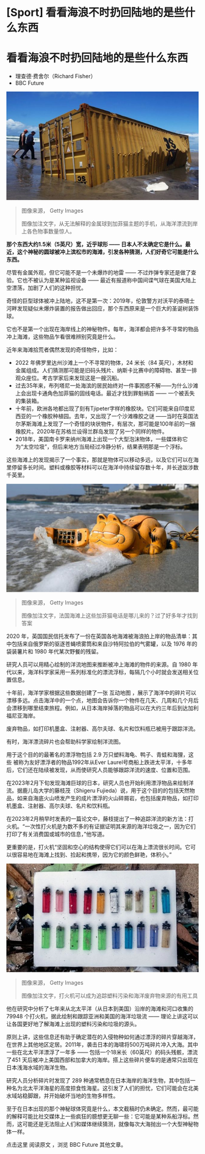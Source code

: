 # [Sport] 看看海浪不时扔回陆地的是些什么东西

#  看看海浪不时扔回陆地的是些什么东西

  * 理查德·费舍尔（Richard Fisher） 
  * BBC Future 


![沙滩上的集装箱](_128804374_d13a3e3b-8c69-411c-b535-cd09d8df105b.jpg)

> 图像来源，  Getty Images
>
> 图像加注文字，从无法解释的金属球到加菲猫主题的手机，从海洋漂流到岸上各色物事数量惊人。

**那个东西大约1.5米（5英尺）宽，近乎球形 —— 日本人不太确定它是什么。最近，这个神秘的圆球被冲上滨松市的海滩，引发各种猜测，人们好奇它可能是什么东西。**

尽管有金属外观，但它可能不是一个未爆炸的地雷 —— 不过炸弹专家还是做了查验。它也不被认为是某种监视设备 —— 最近有报道称中国间谍气球在美国大陆上空漂荡，加剧了人们的这种担忧。

奇怪的巨型球体被冲上陆地，这不是第一次：2019年，伦敦警方对沃平的泰晤士河畔发现疑似未爆炸装置的报告做出回应，那个东西原来是一个巨大的圣诞树装饰球。

它也不是第一个出现在海岸线上的神秘物件。每年，海洋都会把许多不寻常的物品冲上海滩，这些物品乍看很难辨别究竟是什么。

近年来海滩拾荒者偶然发现的奇怪物件，比如：

  * 2022 年佛罗里达州沙滩上一个不寻常的物体，24 米长（84 英尺），木材和金属组成。人们猜测那可能是旧码头残片、纳斯卡比赛中的障碍物、甚至一排观众座位。考古学家后来发现这是一艘沉船。 
  * 过去35年来，布列塔尼一处海滨的居民始终对一件事困惑不解——为什么沙滩上会出现卡通角色加菲猫的固线电话。最近才找到罪魁祸首 —— 一个被丢失的集装箱。 
  * 十年前，欧洲各地都出现了刻有Tjipeter字样的橡胶块。它们可能来自印度尼西亚的一个橡胶种植园。去年，又出现了一个沙滩橡胶之谜 ——当时在英国法尔茅斯海滩上发现了一个奇怪的块状物件，有层次，那可能是100年前的一捆橡胶片。2020年在苏格兰设得兰群岛发现了另一个同样的物件。 
  * 2018年，美国南卡罗来纳州海滩上出现一个大型泡沫物体，一些媒体称它为“太空垃圾”，但后来地方当局经过冷静分析，结果表明那是一个浮标。 

这些海滩上的发现揭示了一个事实，那就是物体可以移动多远，以及它们可以在海里停留多长时间。塑料或橡胶等材料可以在海洋中持续留存数十年，并长途跋涉数千英里。

![加菲猫形状的固线电话](_128804377_5426c341-0c76-483a-931e-f8dd3365f8c6.jpg)

> 图像来源，  Getty Images
>
> 图像加注文字，法国海滩上这些加菲猫电话是哪儿来的？过了好多年才找到答案

2020 年，英国国民信托发布了一份在英国各地海滩被海浪拍上岸的物品清单：其中包括来自俄罗斯的驱逐苍蝇喷雾筒和来自沙特阿拉伯的气雾罐，以及 1976 年的袋装薯片和 1980 年代某次野餐的残留。

研究人员可以用精心绘制的洋流地图来推断被冲上海滩的物件的来源。自 1980 年代以来，海洋科学家采用一系列标准化的漂流浮标，每隔几个小时就会发送相关位置信息。

十年前，海洋学家根据这些数据创建了一张 互动地图  ，展示了海洋中的碎片可以漂移多远。点击海洋中的一个点，地图会告诉你一个物件在几天、几周和几个月后会漂移到哪里结束旅程。例如，从日本海岸掉落的物品可以在大约三年后到达加利福尼亚海岸。

废弃物品，如打印机墨盒、注射器、高尔夫球、名片和饮料瓶已被用于跟踪洋流。

有时，海洋漂流碎片也会帮助科学家绘制洋流图。

用于这个目的的最著名的漂浮物包括 2.9 万只塑料海龟、鸭子、青蛙和海狸，这些 被称为友好漂浮者的物品1992年从Ever Laurel号商船上跌进太平洋，十多年后，它们还在陆续被发现，从而使研究人员能够跟踪洋流的速度、位置和范围。

在2023年2月下旬发现海滩巨球的日本，研究人员也开始利用漂浮物品来绘制洋流。据鹿儿岛大学的藤枝茂（Shigeru Fujieda）说，用于这个目的的包括天然物品，如来自海底火山喷发产生的成片漂浮的火山碎屑岩，也包括废弃物品，如打印机墨盒、注射器、高尔夫球、名片和饮料瓶。

在2023年2月稍早时发表的一篇论文中，藤枝提出了一种追踪洋流的新方法：打火机。“一次性打火机是为数不多的有证据证明其来源的海洋垃圾之一，因为它们打印了有关消费国或城市的信息，”他写道。

更重要的是，打火机“坚固和空心的结构使得它们可以在海上漂流很长时间。它可以很容易地在海滩上找到、捡起和携带，因为它的颜色鲜艳，体积小。”

![打火机可以成为追踪塑料污染和海洋废弃物来源的有用工具](_128804379_54141a5d-0a6f-406b-a6be-ec44130fcfcd.jpg)

> 图像来源，  Getty Images
>
> 图像加注文字，打火机可以成为追踪塑料污染和海洋废弃物来源的有用工具

他在研究中分析了七年来从北太平洋（从日本到美国）沿岸的海滩和河口收集的 79948 个打火机，据此绘制和跟踪亚洲和美国的海洋垃圾流 —— 理论上讲这可以让各国更好地了解海滩上出现的塑料污染和垃圾的源头。

原则上讲，这些信息还有助于确定潜在的入侵物种如何通过漂浮的碎片穿越海洋，在世界上其他地区定居。2011年，袭击日本的海啸将500万吨碎片冲入大海。其中一些在北太平洋漂浮了一年多 —— 包括一个18米长（60英尺）的码头残骸，漂流了451 天后被冲上美国西部和加拿大的海岸。搭上这些碎片便车的是通常只出现在日本浅海水域的海洋生物。

研究人员分析碎片时发现了 289 种通常栖息在日本海岸的海洋生物，其中包括一种名为北太平洋海星的高度掠食性海星。这引发了人们的担忧，它们可能会在北美水域站稳脚跟，并开始破坏当地的生物多样性。

至于在日本出现的那个神秘球体究竟是什么，本文截稿时仍未确定。然而，最可能的解释可能比社交媒体上一些疯狂的臆想更无聊一些：它可能是某种系船浮标。然而，这可能还是无法阻止人们和媒体继续猜测，就像每次大海抛出一个大型神秘物体一样。

点击这里 阅读原文  ，浏览 BBC Future  其他文章。


